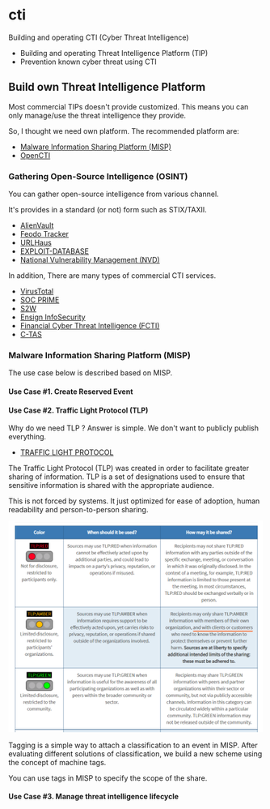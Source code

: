 # cti

Building and operating CTI (Cyber Threat Intelligence)

* Building and operating Threat Intelligence Platform (TIP)
* Prevention known cyber threat using CTI


## Build own Threat Intelligence Platform

Most commercial TIPs doesn't provide customized. This means you can only manage/use the threat intelligence they provide.

So, I thought we need own platform. The recommended platform are:

* [Malware Information Sharing Platform (MISP)](https://www.misp-project.org/)
* [OpenCTI](https://www.opencti.io/en/)


### Gathering Open-Source Intelligence (OSINT)

You can gather open-source intelligence from various channel.

It's provides in a standard (or not) form such as STIX/TAXII. 

* [AlienVault](https://otx.alienvault.com/)
* [Feodo Tracker](https://feodotracker.abuse.ch/)
* [URLHaus](https://urlhaus.abuse.ch/)
* [EXPLOIT-DATABASE](https://www.exploit-db.com/)
* [National Vulnerability Management (NVD)](https://nvd.nist.gov/)

In addition, There are many types of commercial CTI services.

* [VirusTotal](https://www.virustotal.com)
* [SOC PRIME](https://socprime.com/)
* [S2W](https://s2w.inc/)
* [Ensign InfoSecurity](https://www.ensigninfosecurity.com/)
* [Financial Cyber Threat Intelligence (FCTI)]()
* [C-TAS](https://cshare.krcert.or.kr:8443/index)


### Malware Information Sharing Platform (MISP)

The use case below is described based on MISP.


#### Use Case #1. Create Reserved Event


#### Use Case #2. Traffic Light Protocol (TLP)
 
Why do we need TLP ? Answer is simple. We don't want to publicly publish everything.

* [TRAFFIC LIGHT PROTOCOL](https://www.first.org/tlp/)

The Traffic Light Protocol (TLP) was created in order to facilitate greater sharing of information. TLP is a set of designations used to ensure that sensitive information is shared with the appropriate audience.

This is not forced by systems. It just optimized for ease of adoption, human readability and person-to-person sharing.

![tlp](./images/tlp.png)

Tagging is a simple way to attach a classification to an event in MISP. 
After evaluating different solutions of classification, we build a new scheme using the concept of machine tags.

You can use tags in MISP to specify the scope of the share.


#### Use Case #3. Manage threat intelligence lifecycle
